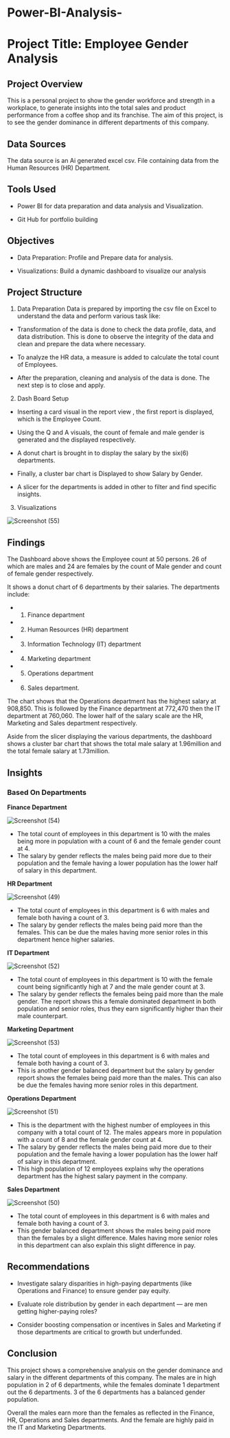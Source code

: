 # Power-BI-Analysis-

# Project Title: Employee Gender Analysis

## Project Overview

This is a personal project to show the gender workforce and strength in a workplace, to generate insights into the total sales and product performance from a coffee shop and its franchise. The aim of this project, is to see the gender dominance in different departments of this company. 

## Data Sources

The data source is an Ai generated excel csv. File containing data from the Human Resources (HR) Department. 

## Tools Used

- Power BI for data preparation and data analysis and Visualization. 

- Git Hub for portfolio building

## Objectives

- Data Preparation: Profile and Prepare data for analysis.

- Visualizations: Build a dynamic dashboard to visualize our analysis 

## Project Structure

1. Data Preparation
Data is prepared by importing the csv file on Excel to understand the data and perform various task like:

- Transformation of the data is done to check the data profile, data, and data distribution. This is done to observe the integrity of the data and clean and prepare the data where necessary. 

- To analyze the HR data, a measure is added to calculate the total count of Employees. 

- After the preparation, cleaning and analysis of the data is done. The next step is to close and apply.


2. Dash Board Setup 

- Inserting a card visual in the report view , the first report is displayed, which is the  Employee Count.

- Using the Q and A visuals, the count of female and male gender is generated and the displayed respectively.

- A donut chart is brought in to display the salary by the six(6) departments.

- Finally, a cluster bar chart is Displayed to show Salary by Gender.

- A slicer for the departments is added in other to filter and  find specific insights.



3. Visualizations

![Screenshot (55)](https://github.com/user-attachments/assets/70176be6-9b7d-44c7-896f-3d92f46bfaf5)



## Findings

The Dashboard above shows the Employee count at 50 persons. 26 of which are males and 24 are females by the count of Male gender and count of female gender respectively. 

It shows a donut chart of 6 departments by their salaries. The departments include:

- 1. Finance department 

- 2. Human Resources (HR) department 

- 3. Information Technology (IT) department 

- 4. Marketing department 

- 5. Operations department

- 6. Sales department. 

The chart shows that the Operations department has the highest salary at 908,850. This is followed by the Finance department at 772,470  then the IT department at 760,060. 
The lower half of the salary scale are the HR, Marketing and Sales department respectively. 


Aside from the slicer displaying the various departments, the dashboard shows a cluster bar chart that shows the total male salary at 1.96million and the total female salary at 1.73million.


## Insights 

### Based On Departments 

**Finance Department** 

![Screenshot (54)](https://github.com/user-attachments/assets/0fd312b3-05bf-40ad-ba1f-2066e1926357)

- The total count of employees in this department is  10 with the males being more in population with a count of 6 and the female gender count at 4.
- The salary by gender reflects the males being paid more due to their population and the female having a lower population has the lower half of salary in this department.

**HR Department**

![Screenshot (49)](https://github.com/user-attachments/assets/df3074f6-0861-499a-9a3b-33f08e6e9ca8)

- The total count of employees in this department is 6  with males and female both having a count of 3. 
- The salary by gender reflects the males being paid more than the females. This can be due the males having more senior roles in this department hence higher salaries. 



**IT Department** 

![Screenshot (52)](https://github.com/user-attachments/assets/26c58ffb-e749-4d68-b569-851b7039f673)

- The total count of employees in this department is  10 with the female count being significantly high at 7 and the male gender count at 3.
- The salary by gender reflects the females being paid more than the male gender. The report shows this a female dominated department in both population and senior roles, thus they earn significantly higher than their male counterpart.  

**Marketing Department**

![Screenshot (53)](https://github.com/user-attachments/assets/6b8493d4-265e-43f4-871f-bd56da1371a6)

- The total count of employees in this department is 6  with males and female both having a count of 3. 
- This is another gender balanced department but the salary by gender report shows the females being paid more than the males. This can also be due the females having more senior roles in this department.

**Operations Department**

![Screenshot (51)](https://github.com/user-attachments/assets/29bd2bda-c621-47da-a76b-3e535d96463e)

- This is the department with the highest number of  employees in this company with a total count of  12. The males appears more in population with a count of 8 and the female gender count at 4.
- The salary by gender reflects the males being paid more due to their population and the female having a lower population has the lower half of salary in this department. 
- This high population of 12 employees explains why the operations department has the highest salary payment in the company. 

**Sales Department** 

![Screenshot (50)](https://github.com/user-attachments/assets/16a2dfea-a7e3-4364-9ab3-07ad470b81fe)

- The total count of employees in this department is 6  with males and female both having a count of 3. 
- This gender balanced department shows the males being paid more than the females by a slight difference. Males having more senior roles in this department can also explain this slight difference in pay. 


## Recommendations

- Investigate salary disparities in high-paying departments (like Operations and Finance) to ensure gender pay equity.

- Evaluate role distribution by gender in each department — are men getting higher-paying roles?

- Consider boosting compensation or incentives in Sales and Marketing if those departments are critical to growth but underfunded. 

## Conclusion

This project shows a comprehensive analysis on the gender dominance and salary in the different departments of this company. The males are in high population in 2 of 6 departments, while the females dominate 1 department out the 6 departments. 3 of the 6 departments has a balanced gender population. 

Overall the males earn more than the females as reflected in the Finance, HR, Operations and Sales departments. And the female are highly paid in the IT and Marketing Departments. 

 





